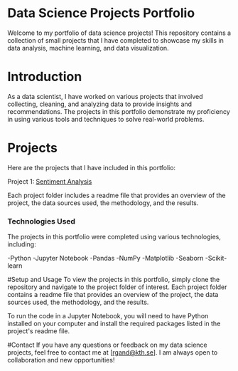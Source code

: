 # Data Science Projects Portfolio

Welcome to my portfolio of data science projects! 
This repository contains a collection of small projects that I have completed 
to showcase my skills in data analysis, machine learning, and data visualization.

# Introduction
As a data scientist, I have worked on various projects that involved collecting, cleaning, 
and analyzing data to provide insights and recommendations. The projects in this portfolio 
demonstrate my proficiency in using various tools and techniques to solve real-world problems.

# Projects
Here are the projects that I have included in this portfolio:

Project 1: [Sentiment Analysis](https://github.com/rgand1/Data-Science-/blob/main/sentiment_analysis.ipynb)

Each project folder includes a readme file that provides an overview of the project, the data sources used, 
the methodology, and the results.

### Technologies Used
The projects in this portfolio were completed using various technologies, including:

-Python
-Jupyter Notebook
-Pandas
-NumPy
-Matplotlib
-Seaborn
-Scikit-learn

#Setup and Usage
To view the projects in this portfolio, simply clone the repository and navigate to 
the project folder of interest. Each project folder contains a readme file that provides 
an overview of the project, the data sources used, the methodology, and the results.

To run the code in a Jupyter Notebook, you will need to have Python installed on your 
computer and install the required packages listed in the project's readme file.

#Contact
If you have any questions or feedback on my data science projects, feel free to contact 
me at [rgand@kth.se]. I am always open to collaboration and new opportunities!
